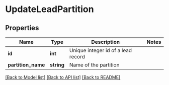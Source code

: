 # UpdateLeadPartition

## Properties

Name | Type | Description | Notes
------------ | ------------- | ------------- | -------------
**id** | **int** | Unique integer id of a lead record |
**partition_name** | **string** | Name of the partition |

[[Back to Model list]](../../README.md#models) [[Back to API list]](../../README.md#endpoints) [[Back to README]](../../README.md)
